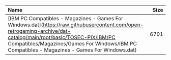 |Name|Size|
|:---|---:|
|[IBM PC Compatibles - Magazines - Games For Windows.dat](https://raw.githubusercontent.com/open-retrogaming-archive/dat-catalog/main/root/basic/TOSEC-PIX/IBM/PC Compatibles/Magazines/Games For Windows/IBM PC Compatibles - Magazines - Games For Windows.dat)|6701|
